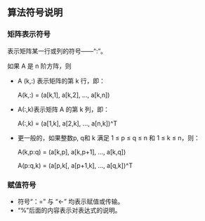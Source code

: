 ## 算法符号说明


### 矩阵表示符号
  表示矩阵某一行或列的符号——“:”。
 
  如果 A 是 n 阶方阵，则
 * A (k,:) 表示矩阵的第 k 行，即：

    A(k,:) = (a[k,1], a[k,2], …, a[k,n])

 * A(:,k)表示矩阵 A 的第 k 列，即：

    A(:,k) = (a[1,k], a[2,k], …, a[n,k])^T

 * 更一般的，如果整数p, q和 k 满足 1 ≤ p ≤ q ≤ n 和 1 ≤ k ≤ n，则：

    A(k,p:q) = (a[k,p], a[k,p+1], …, a[k,q])

    A(p:q,k) = (a[p,k[, a[p+1,k], …, a[q,k])^T


### 赋值符号
 * 符号“：=” 与 “←” 均表示赋值或传输。
 * “%”后面的内容表示对表达式的说明。
